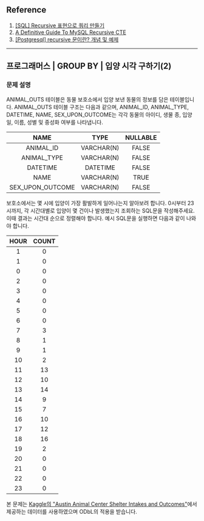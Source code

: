 ## Reference
1. [[SQL] Recursive 표현으로 쿼리 만들기](https://velog.io/@cyanred9/SQL-Recursive)
2. [A Definitive Guide To MySQL Recursive CTE](https://www.mysqltutorial.org/mysql-recursive-cte/)
3. [[Postgresql] recursive 문이란? 개념 및 예제](https://sas-study.tistory.com/165)

---

## 프로그래머스 | GROUP BY | 입양 시각 구하기(2)

### 문제 설명

ANIMAL_OUTS 테이블은 동물 보호소에서 입양 보낸 동물의 정보를 담은 테이블입니다. ANIMAL_OUTS 테이블 구조는 다음과 같으며, ANIMAL_ID, ANIMAL_TYPE, DATETIME, NAME, SEX_UPON_OUTCOME는 각각 동물의 아이디, 생물 종, 입양일, 이름, 성별 및 중성화 여부를 나타냅니다.

|NAME|	TYPE|	NULLABLE
| :--:| :--:| :--:|
|ANIMAL_ID|	VARCHAR(N)|	FALSE|
|ANIMAL_TYPE|	VARCHAR(N)|	FALSE|
|DATETIME|	DATETIME|	FALSE|
|NAME|	VARCHAR(N)|	TRUE|
|SEX_UPON_OUTCOME|	VARCHAR(N)	|FALSE|

보호소에서는 몇 시에 입양이 가장 활발하게 일어나는지 알아보려 합니다. 0시부터 23시까지, 각 시간대별로 입양이 몇 건이나 발생했는지 조회하는 SQL문을 작성해주세요. 이때 결과는 시간대 순으로 정렬해야 합니다.
예시
SQL문을 실행하면 다음과 같이 나와야 합니다.

|HOUR	|COUNT|
| :--:| :--:|
|1|	0|
|1|	0|
|0|	0|
|2|	0|
|3|	0|
|4|	0|
|5|	0|
|6|	0|
|7|	3|
|8|	1|
|9|	1|
|10|	2|
|11|	13|
|12|	10|
|13|	14|
|14	|9|
|15	|7|
|16	|10|
|17	|12|
|18	|16|
|19	|2|
|20	|0|
|21	|0|
|22|	0|
|23|	0|

본 문제는 [Kaggle의 "Austin Animal Center Shelter Intakes and Outcomes"](https://www.kaggle.com/aaronschlegel/austin-animal-center-shelter-intakes-and-outcomes)에서 제공하는 데이터를 사용하였으며 ODbL의 적용을 받습니다.